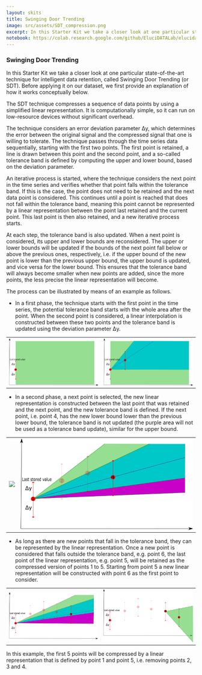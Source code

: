 ```yaml
---
layout: skits
title: Swinging Door Trending
image: src/assets/SDT_compression.png
excerpt: In this Starter Kit we take a closer look at one particular state-of-the-art technique for intelligent data retention, called Swinging Door Trending (or SDT). Before applying it on our dataset, we first provide an  explanation of how it works conceptually below.
notebook: https://colab.research.google.com/github/EluciDATALab/elucidatalab.starterkits/blob/main/notebooks/SK_4_1_Intelligent_Data_Retention/elucidata_demonstrator_4_1.ipynb
---
```


### Swinging Door Trending

In this Starter Kit we take a closer look at one particular state-of-the-art technique for intelligent data retention, called Swinging Door Trending (or SDT). Before applying it on our dataset, we first provide an  explanation of how it works conceptually below.

The SDT technique compresses a sequence of data points by using a simplified linear representation. It is computationally simple, so it can run on low-resource devices without significant overhead.

The technique considers an error deviation parameter Δy, which determines the error between the original signal and the compressed signal that one is willing to tolerate. The technique passes through the time series data sequentially, starting with the first two points. The first point is retained, a line is drawn between this point and the second point, and a so-called tolerance band is defined by computing the upper and lower bound, based on the deviation parameter.

An iterative process is started, where the technique considers the next point in the time series and verifies whether that point falls within the tolerance band. If this is the case, the point does not need to be retained and the next data point is considered. This continues until a point is reached that does not fall within the tolerance band, meaning this point cannot be represented by a linear representation between the point last retained and the current point. This last point is then also retained, and a new iterative process starts.

At each step, the tolerance band is also updated. When a next point is considered, its upper and lower bounds are reconsidered. The upper or lower bounds will be updated if the bounds of the next point fall below or above the previous ones, respectively, i.e. if the upper bound of the new point is lower than the previous upper bound, the upper bound is updated, and vice versa for the lower bound.  This ensures that the tolerance band will always become smaller when new points are added, since the more points, the less precise the linear representation will become.

The process can be illustrated by means of an example as follows.

- In a first phase, the technique starts with the first point in the time series, the potential tolerance band starts with the whole area after the point. When the second point is considered, a linear interpolation is constructed between these two points and the tolerance band is updated using the deviation parameter Δy.

<table><tr><td><img src='src/assets/SDTPhase1.png'></td><td><img src='src/assets/SDTPhase2.png'></td></tr></table>

- In a second phase, a next point is selected, the new linear representation is constructed between the last point that was retained and the next point, and the new tolerance band is defined. If the next point, i.e. point 4, has the new lower bound lower than the previous lower bound, the tolerance band is not updated (the purple area will not be used as a tolerance band update), similar for the upper bound.

<table><tr><td><img src='src/assets/SK_specific.png'></td><td><img src='src/assets/SDTPhase4.png'></td></tr></table>

- As long as there are new points that fall in the tolerance band, they can be represented by the linear representation. Once a new point is considered that falls outside the tolerance band, e.g. point 6, the last point of the linear representation, e.g. point 5, will be retained as the compressed version of points 1 to 5. Starting from point 5 a new linear representation will be constructed with point 6 as the first point to consider.  

<table><tr><td><img src='src/assets/SDTPhase5.png'></td><td><img src='src/assets/SDTPhase6.png'></td></tr></table>

In this example, the first 5 points will be compressed by a linear representation that is defined by point 1 and point 5, i.e. removing points 2, 3 and 4.
